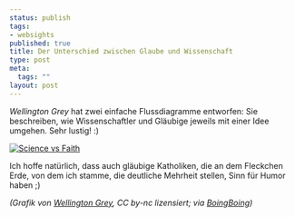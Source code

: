 ```yaml
--- 
status: publish
tags: 
- websights
published: true
title: Der Unterschied zwischen Glaube und Wissenschaft
type: post
meta: 
  tags: ""
layout: post
---
```

<em>Wellington Grey</em> hat zwei einfache Flussdiagramme entworfen: Sie beschreiben, wie Wissenschaftler und Gläubige jeweils mit einer Idee umgehen. Sehr lustig! :)

<a href='http://fredericiana.de/uploads/2007/02/science-vs-faith.png' title='Science vs Faith'><img src='http://fredericiana.de/uploads/2007/02/science-vs-faith.thumbnail.png' alt='Science vs Faith' /></a>

Ich hoffe natürlich, dass auch gläubige Katholiken, die an dem Fleckchen Erde, von dem ich stamme, die deutliche Mehrheit stellen, Sinn für Humor haben ;)

<em>(Grafik von <a href="http://www.wellingtongrey.net/miscellanea/archive/2007-01-15%20--%20science%20vs%20faith.html">Wellington Grey</a>, CC by-nc lizensiert; via <a href="http://www.boingboing.net/2007/02/17/science_and_faith_tw.html">BoingBoing</a>)</em>
